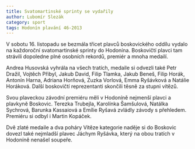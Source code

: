 ```yaml
---
title: Svatomartinské sprinty se vydařily
author: Lubomír Slezák
category: sport
tags: Hodonín plavání 46-2013
---
```


V sobotu 16. listopadu se bezmála třicet plavců boskovického oddílu vydalo na každoroční svatomartinské sprinty do Hodonína. Boskovičtí plavci tam strávili dopoledne plné osobních rekordů, premiér a mnoha medailí.

Andrea Husovská vyhrála na všech tratích, medaile si odvezli také Petr Dražil, Vojtěch Přibyl, Jakub David, Filip Tlamka, Jakub Beneš, Filip Horák, Antonín Harna, Adriana Horňová, Zuzka Vorlová, Emma Ryšávková a Natálie Horáková. Další boskovičtí reprezentanti skončili těsně za stupni vítězů.

Svou plaveckou závodní premiéru měli v Hodoníně nejmenší plavci a plavkyně Boskovic. Terezka Trubejla, Karolínka Šamšulová, Natálka Sychrová, Barunka Kassaiová a Emílie Ryšavá zvládly závody s přehledem. Premiéru si odbyl i Martin Kopáček.

Dvě zlaté medaile a dva poháry Vítěze kategorie naděje si do Boskovic dovezl také nejmladší plavec Jáchym Ryšávka, který na obou tratích v Hodoníně nenašel soupeře.